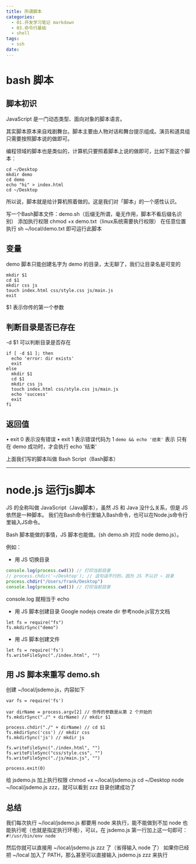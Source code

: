 ```yaml
---
title: 所谓脚本
categories:
  - 01.开发学习笔记 markdown
  - 03.命令行基础
  - shell
tags:
  - ssh
date:
---
```


# bash 脚本

## 脚本初识
JavaScript 是一门动态类型、面向对象的脚本语言。

其实脚本原本来自戏剧舞台。脚本主要由人物对话和舞台提示组成。演员和道具组只需要按照脚本说的做即可。

编程领域的脚本也是类似的，计算机只要照着脚本上说的做即可，比如下面这个脚本：
```
cd ~/Desktop
mkdir demo
cd demo
echo "hi" > index.html
cd ~/Desktop
```
所以说，脚本就是给计算机照着做的。这是我们对「脚本」的一个感性认识。

写一个Bash脚本文件：demo.sh（后缀无所谓，毫无作用，脚本不看后缀名识别） 
添加执行权限 chmod +x demo.txt（linux系统需要执行权限）
在任意位置执行 sh ~/local/demo.txt 即可运行此脚本

## 变量
demo 脚本只能创建名字为 demo 的目录，太无聊了，我们让目录名是可变的
```
mkdir $1
cd $1
mkdir css js
touch index.html css/style.css js/main.js
exit
```
$1 表示你传的第一个参数

## 判断目录是否已存在
-d $1 可以判断目录是否存在
```shell
if [ -d $1 ]; then
  echo 'error: dir exists'
  exit
else
  mkdir $1
  cd $1
  mkdir css js
  touch index.html css/style.css js/main.js
  echo 'success'
  exit
fi
```

## 返回值
•	exit 0 表示没有错误
•	exit 1 表示错误代码为 1
`demo && echo '结束'` 表示 只有在 demo 成功时，才会执行 echo '结束'

上面我们写的脚本叫做 Bash Script（Bash脚本）

-------

# node.js 运行js脚本
JS 的全称叫做 JavaScript（Java脚本），虽然 JS 和 Java 没什么关系，但是 JS 依然是一种脚本。
我们在Bash命令行里输入Bash命令，也可以在Node.js命令行里输入JS命令。

Bash 脚本能做的事情，JS 脚本也能做。(sh demo.sh 对应 node demo.js）。

例如：

* 用 JS 切换目录
```js
console.log(process.cwd()) // 打印当前目录
// process.chdir('~/Desktop'); // 这句话不行的，因为 JS 不认识 ~ 目录
process.chdir("/Users/frank/Desktop")
console.log(process.cwd()) // 打印当前目录
```

console.log 就相当于 echo

* 用 JS 脚本创建目录
Google nodejs create dir 参考node.js官方文档
```
let fs = require("fs")
fs.mkdirSync("demo")
```

* 用 JS 脚本创建文件
```
let fs = require('fs')
fs.writeFileSync("./index.html", "")
```

## 用 JS 脚本来重写 demo.sh

创建 ~/local/jsdemo.js，内容如下

```
var fs = require('fs')

var dirName = process.argv[2] // 你传的参数是从第 2 个开始的
fs.mkdirSync("./" + dirName) // mkdir $1

process.chdir("./" + dirName) // cd $1
fs.mkdirSync('css') // mkdir css
fs.mkdirSync('js') // mkdir js
	
fs.writeFileSync("./index.html", "")
fs.writeFileSync("css/style.css", "")
fs.writeFileSync("./js/main.js", "")

process.exit(0)
```

给 jsdemo.js 加上执行权限 chmod +x ~/local/jsdemo.js
cd ~/Desktop
node ~/local/jsdemo.js zzz，就可以看到 zzz 目录创建成功了

## 总结
我们每次执行 ~/local/jsdemo.js 都要用 node 来执行，能不能做到不加 node 也能执行呢（也就是指定执行环境），可以，在 jsdemo.js 第一行加上这一句即可：
`#!/usr/bin/env node`

然后你就可以直接用 ~/local/jsdemo.js zzz 了（省得输入 node 了）
如果你已经把 ~/local 加入了 PATH，那么甚至可以直接输入 jsdemo.js zzz 来执行
